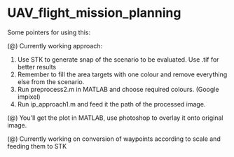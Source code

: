 # UAV_flight_mission_planning

Some pointers for using this:

(@) Currently working approach:
  1. Use STK to generate snap of the scenario to be evaluated. Use .tif for better results
  2. Remember to fill the area targets with one colour and remove everything else from the scenario.
  2. Run preprocess2.m in MATLAB and choose required colours. (Google impixel)
  3. Run ip_approach1.m and feed it the path of the processed image.
  
(@) You'll get the plot in MATLAB, use photoshop to overlay it onto original image.

(@) Currently working on conversion of waypoints according to scale and feeding them to STK

